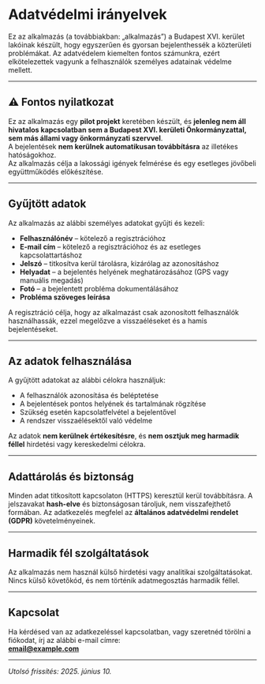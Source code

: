 # Adatvédelmi irányelvek

Ez az alkalmazás (a továbbiakban: „alkalmazás”) a Budapest XVI. kerület lakóinak készült, hogy egyszerűen és gyorsan bejelenthessék a közterületi problémákat. Az adatvédelem kiemelten fontos számunkra, ezért elkötelezettek vagyunk a felhasználók személyes adatainak védelme mellett.

---

## ⚠️ Fontos nyilatkozat

Ez az alkalmazás egy **pilot projekt** keretében készült, és **jelenleg nem áll hivatalos kapcsolatban sem a Budapest XVI. kerületi Önkormányzattal, sem más állami vagy önkormányzati szervvel**.  
A bejelentések **nem kerülnek automatikusan továbbításra** az illetékes hatóságokhoz.  
Az alkalmazás célja a lakossági igények felmérése és egy esetleges jövőbeli együttműködés előkészítése.

---

## Gyűjtött adatok

Az alkalmazás az alábbi személyes adatokat gyűjti és kezeli:

- **Felhasználónév** – kötelező a regisztrációhoz  
- **E-mail cím** – kötelező a regisztrációhoz és az esetleges kapcsolattartáshoz  
- **Jelszó** – titkosítva kerül tárolásra, kizárólag az azonosításhoz  
- **Helyadat** – a bejelentés helyének meghatározásához (GPS vagy manuális megadás)  
- **Fotó** – a bejelentett probléma dokumentálásához  
- **Probléma szöveges leírása**

A regisztráció célja, hogy az alkalmazást csak azonosított felhasználók használhassák, ezzel megelőzve a visszaéléseket és a hamis bejelentéseket.

---

## Az adatok felhasználása

A gyűjtött adatokat az alábbi célokra használjuk:

- A felhasználók azonosítása és beléptetése  
- A bejelentések pontos helyének és tartalmának rögzítése  
- Szükség esetén kapcsolatfelvétel a bejelentővel  
- A rendszer visszaélésektől való védelme

Az adatok **nem kerülnek értékesítésre**, és **nem osztjuk meg harmadik féllel** hirdetési vagy kereskedelmi célokra.

---

## Adattárolás és biztonság

Minden adat titkosított kapcsolaton (HTTPS) keresztül kerül továbbításra. A jelszavakat **hash-elve** és biztonságosan tároljuk, nem visszafejthető formában. Az adatkezelés megfelel az **általános adatvédelmi rendelet (GDPR)** követelményeinek.

---

## Harmadik fél szolgáltatások

Az alkalmazás nem használ külső hirdetési vagy analitikai szolgáltatásokat. Nincs külső követőkód, és nem történik adatmegosztás harmadik féllel.

---

## Kapcsolat

Ha kérdésed van az adatkezeléssel kapcsolatban, vagy szeretnéd törölni a fiókodat, írj az alábbi e-mail címre:  
**email@example.com**

---

*Utolsó frissítés: 2025. június 10.*
